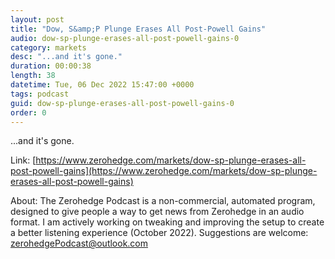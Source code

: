 ```yaml
---
layout: post
title: "Dow, S&amp;P Plunge Erases All Post-Powell Gains"
audio: dow-sp-plunge-erases-all-post-powell-gains-0
category: markets
desc: "...and it's gone."
duration: 00:00:38
length: 38
datetime: Tue, 06 Dec 2022 15:47:00 +0000
tags: podcast
guid: dow-sp-plunge-erases-all-post-powell-gains-0
order: 0
---
```

...and it's gone.

Link: [https://www.zerohedge.com/markets/dow-sp-plunge-erases-all-post-powell-gains](https://www.zerohedge.com/markets/dow-sp-plunge-erases-all-post-powell-gains)

About: The Zerohedge Podcast is a non-commercial, automated program, designed to give people a way to get news from Zerohedge in an audio format.  I am actively working on tweaking and improving the setup to create a better listening experience (October 2022).  Suggestions are welcome: [zerohedgePodcast@outlook.com](mailto:zerohedgePodcast@outlook.com)